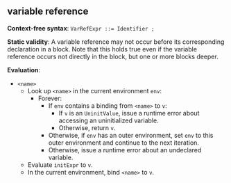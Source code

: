 ## variable reference

**Context-free syntax**: `VarRefExpr ::= Identifier ;`

**Static validity**: A variable reference may not occur before its
corresponding declaration in a block. Note that this holds true even if the
variable reference occurs not directly in the block, but one or more blocks
deeper.

**Evaluation**:

* `<name>`
    * Look up `<name>` in the current environment `env`:
        * Forever:
            * If `env` contains a binding from `<name>` to `v`:
                * If `v` is an `UninitValue`, issue a runtime error about
                  accessing an uninitialized variable.
                * Otherwise, return `v`.
            * Otherwise, if `env` has an outer environment, set `env` to this
              outer environment and continue to the next iteration.
            * Otherwise, issue a runtime error about an undeclared variable.
    * Evaluate `initExpr` to `v`.
    * In the current environment, bind `<name>` to `v`.

